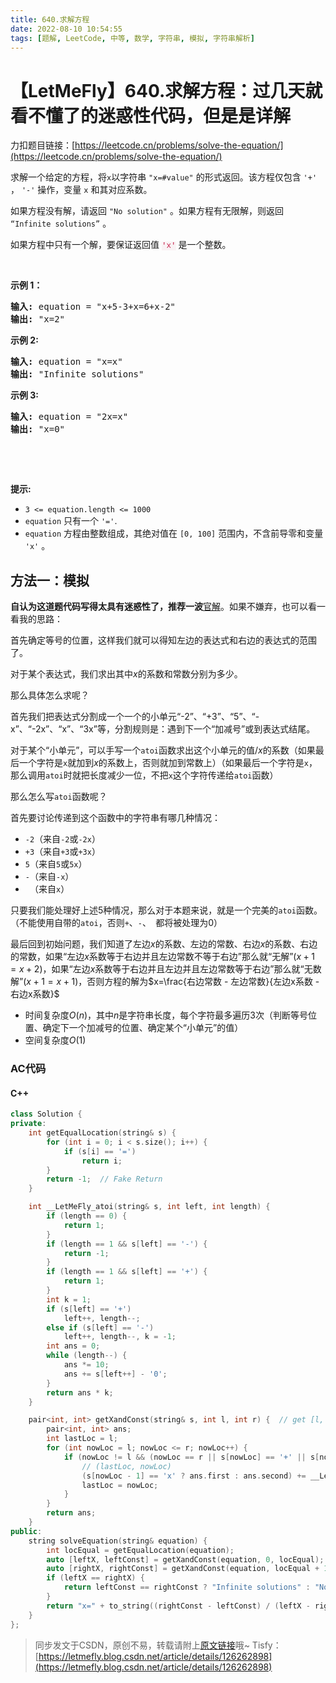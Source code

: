 ```yaml
---
title: 640.求解方程
date: 2022-08-10 10:54:55
tags: [题解, LeetCode, 中等, 数学, 字符串, 模拟, 字符串解析]
---
```


# 【LetMeFly】640.求解方程：过几天就看不懂了的迷惑性代码，但是是详解

力扣题目链接：[https://leetcode.cn/problems/solve-the-equation/](https://leetcode.cn/problems/solve-the-equation/)

<p>求解一个给定的方程，将<code>x</code>以字符串 <code>"x=#value"</code>&nbsp;的形式返回。该方程仅包含 <code>'+'</code> ， <code>'-'</code> 操作，变量&nbsp;<code>x</code>&nbsp;和其对应系数。</p>

<p>如果方程没有解，请返回&nbsp;<code>"No solution"</code>&nbsp;。如果方程有无限解，则返回 <code>“Infinite solutions”</code> 。</p>

<p>如果方程中只有一个解，要保证返回值 <font color="#c7254e"><font face="Menlo, Monaco, Consolas, Courier New, monospace"><span style="font-size:12.6px"><span style="background-color:#f9f2f4">'x'</span></span></font></font>&nbsp;是一个整数。</p>

<p>&nbsp;</p>

<p><strong>示例 1：</strong></p>

<pre>
<strong>输入:</strong> equation = "x+5-3+x=6+x-2"
<strong>输出:</strong> "x=2"
</pre>

<p><strong>示例 2:</strong></p>

<pre>
<strong>输入:</strong> equation = "x=x"
<strong>输出:</strong> "Infinite solutions"
</pre>

<p><strong>示例 3:</strong></p>

<pre>
<strong>输入:</strong> equation = "2x=x"
<strong>输出:</strong> "x=0"
</pre>

<p>&nbsp;</p>

<p>&nbsp;</p>

<p><strong>提示:</strong></p>

<ul>
	<li><code>3 &lt;= equation.length &lt;= 1000</code></li>
	<li><code>equation</code>&nbsp;只有一个&nbsp;<code>'='</code>.</li>
	<li><code>equation</code>&nbsp;方程由整数组成，其绝对值在&nbsp;<code>[0, 100]</code>&nbsp;范围内，不含前导零和变量 <code>'x'</code> 。&nbsp;<span style="display:block"><span style="height:0px"><span style="position:absolute">​​​</span></span></span></li>
</ul>


    
## 方法一：模拟

**自认为这道题代码写得太具有迷惑性了，推荐一波**[官解](https://leetcode.cn/problems/solve-the-equation/solution/qiu-jie-fang-cheng-by-leetcode-solution-knct/)。如果不嫌弃，也可以看一看我的思路：

首先确定等号的位置，这样我们就可以得知左边的表达式和右边的表达式的范围了。

对于某个表达式，我们求出其中$x$的系数和常数分别为多少。

那么具体怎么求呢？

首先我们把表达式分割成一个一个的小单元“-2”、“+3”、“5”、“-x”、“-2x”、“x”、“3x”等，分割规则是：遇到下一个“加减号”或到表达式结尾。

对于某个“小单元”，可以手写一个```atoi```函数求出这个小单元的值/$x$的系数（如果最后一个字符是```x```就加到$x$的系数上，否则就加到常数上）（如果最后一个字符是```x```，那么调用```atoi```时就把长度减少一位，不把```x```这个字符传递给```atoi```函数）

那么怎么写```atoi```函数呢？

首先要讨论传递到这个函数中的字符串有哪几种情况：

+ ```-2```（来自```-2```或```-2x```）
+ ```+3```（来自```+3```或```+3x```）
+ ```5```（来自```5```或```5x```）
+ ```-```（来自```-x```）
+ ``` ```（来自```x```）

只要我们能处理好上述$5$种情况，那么对于本题来说，就是一个完美的```atoi```函数。（不能使用自带的```atoi```，否则```+```、```-```、``` ```都将被处理为$0$）

最后回到初始问题，我们知道了左边$x$的系数、左边的常数、右边$x$的系数、右边的常数，如果“左边$x$系数等于右边并且左边常数不等于右边”那么就“无解”($x + 1 = x + 2$)，如果“左边$x$系数等于右边并且左边并且左边常数等于右边”那么就“无数解”($x + 1 = x + 1$)，否则方程的解为$x=\frac{右边常数 - 左边常数}{左边x系数 - 右边x系数}$

+ 时间复杂度$O(n)$，其中$n$是字符串长度，每个字符最多遍历$3$次（判断等号位置、确定下一个加减号的位置、确定某个“小单元”的值）
+ 空间复杂度$O(1)$

### AC代码

#### C++

```cpp
class Solution {
private:
    int getEqualLocation(string& s) {
        for (int i = 0; i < s.size(); i++) {
            if (s[i] == '=')
                return i;
        }
        return -1;  // Fake Return
    }

    int __LetMeFly_atoi(string& s, int left, int length) {
        if (length == 0) {
            return 1;
        }
        if (length == 1 && s[left] == '-') {
            return -1;
        }
        if (length == 1 && s[left] == '+') {
            return 1;
        }
        int k = 1;
        if (s[left] == '+')
            left++, length--;
        else if (s[left] == '-')
            left++, length--, k = -1;
        int ans = 0;
        while (length--) {
            ans *= 10;
            ans += s[left++] - '0';
        }
        return ans * k;
    }

    pair<int, int> getXandConst(string& s, int l, int r) {  // get [l, r) 's x and const
        pair<int, int> ans;
        int lastLoc = l;
        for (int nowLoc = l; nowLoc <= r; nowLoc++) {
            if (nowLoc != l && (nowLoc == r || s[nowLoc] == '+' || s[nowLoc] == '-')) {
                // (lastLoc, nowLoc)
                (s[nowLoc - 1] == 'x' ? ans.first : ans.second) += __LetMeFly_atoi(s, lastLoc, (s[nowLoc - 1] == 'x' ? nowLoc - 1 : nowLoc) - lastLoc);
                lastLoc = nowLoc;
            }
        }
        return ans;
    }
public:
    string solveEquation(string& equation) {
        int locEqual = getEqualLocation(equation);
        auto [leftX, leftConst] = getXandConst(equation, 0, locEqual);
        auto [rightX, rightConst] = getXandConst(equation, locEqual + 1, equation.size());
        if (leftX == rightX) {
            return leftConst == rightConst ? "Infinite solutions" : "No solution";
        }
        return "x=" + to_string((rightConst - leftConst) / (leftX - rightX));
    }
};
```

> 同步发文于CSDN，原创不易，转载请附上[原文链接](https://leetcode.letmefly.xyz/2022/08/10/LeetCode%200640.%E6%B1%82%E8%A7%A3%E6%96%B9%E7%A8%8B/)哦~
> Tisfy：[https://letmefly.blog.csdn.net/article/details/126262898](https://letmefly.blog.csdn.net/article/details/126262898)
